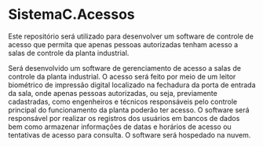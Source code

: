 # SistemaC.Acessos
Este repositório será utilizado para desenvolver um software de controle de acesso que permita que apenas pessoas autorizadas tenham acesso a salas de controle da planta industrial. 

Será desenvolvido um software de gerenciamento de acesso a salas de controle da planta industrial.
O acesso será feito por meio de um leitor biométrico de impressão digital localizado na fechadura da porta de entrada da sala, onde apenas pessoas autorizadas, ou seja, previamente cadastradas, como engenheiros e técnicos responsáveis pelo controle principal do funcionamento da planta poderão ter acesso.
O software será responsável por realizar os registros dos usuários em bancos de dados bem como armazenar informações de datas e horários de acesso ou tentativas de acesso para consulta. 
O software será hospedado na nuvem.
